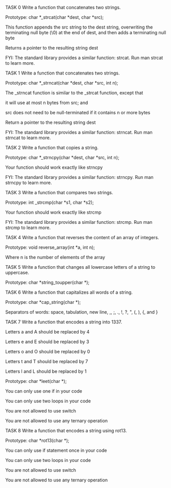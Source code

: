TASK 0 Write a function that concatenates two strings.



Prototype: char *_strcat(char *dest, char *src);

This function appends the src string to the dest string, overwriting the terminating null byte (\0) at the end of dest, and then adds a terminating null byte

Returns a pointer to the resulting string dest

FYI: The standard library provides a similar function: strcat. Run man strcat to learn more.

TASK 1 Write a function that concatenates two strings.



Prototype: char *_strncat(char *dest, char *src, int n);

The _strncat function is similar to the _strcat function, except that

it will use at most n bytes from src; and

src does not need to be null-terminated if it contains n or more bytes

Return a pointer to the resulting string dest

FYI: The standard library provides a similar function: strncat. Run man strncat to learn more.

TASK 2 Write a function that copies a string.



Prototype: char *_strncpy(char *dest, char *src, int n);

Your function should work exactly like strncpy

FYI: The standard library provides a similar function: strncpy. Run man strncpy to learn more.

TASK 3 Write a function that compares two strings.



Prototype: int _strcmp(char *s1, char *s2);

Your function should work exactly like strcmp

FYI: The standard library provides a similar function: strcmp. Run man strcmp to learn more.

TASK 4 Write a function that reverses the content of an array of integers.



Prototype: void reverse_array(int *a, int n);

Where n is the number of elements of the array

TASK 5 Write a function that changes all lowercase letters of a string to uppercase.



Prototype: char *string_toupper(char *);

TASK 6 Write a function that capitalizes all words of a string.



Prototype: char *cap_string(char *);

Separators of words: space, tabulation, new line, ,, ;, ., !, ?, ", (, ), {, and }

TASK 7 Write a function that encodes a string into 1337.



Letters a and A should be replaced by 4

Letters e and E should be replaced by 3

Letters o and O should be replaced by 0

Letters t and T should be replaced by 7

Letters l and L should be replaced by 1

Prototype: char *leet(char *);

You can only use one if in your code

You can only use two loops in your code

You are not allowed to use switch

You are not allowed to use any ternary operation

TASK 8 Write a function that encodes a string using rot13.



Prototype: char *rot13(char *);

You can only use if statement once in your code

You can only use two loops in your code

You are not allowed to use switch

You are not allowed to use any ternary operation
